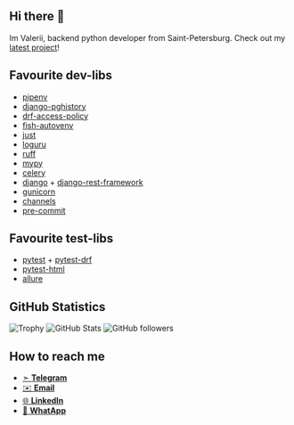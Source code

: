 ## Hi there 👋

Im Valerii, backend python developer from Saint-Petersburg. Check out my [latest project](https://github.com/HappyCthulhu/ext_load)!

## Favourite dev-libs
* [pipenv](https://github.com/pypa/pipenv/)
* [django-pghistory](https://github.com/AmbitionEng/django-pghistory)
* [drf-access-policy](https://rsinger86.github.io/drf-access-policy/)
* [fish-autovenv](https://github.com/aohorodnyk/fish-autovenv)
* [just](https://github.com/casey/just)
* [loguru](https://github.com/Delgan/loguru)
* [ruff](https://github.com/erickgnavar/flymake-ruff/)
* [mypy](https://github.com/python/mypy)
* [celery](https://github.com/celery/celery)
* [django](https://pypi.org/project/Django/) + [django-rest-framework](https://pypi.org/project/Django/)
* [gunicorn](https://github.com/benoitc/gunicorn)
* [channels](https://github.com/benoitc/gunicorn)
* [pre-commit](https://github.com/pre-commit/pre-commit)


## Favourite test-libs
* [pytest](https://github.com/pytest-dev/pytest) + [pytest-drf](https://github.com/theY4Kman/pytest-drf)
* [pytest-html](https://pypi.org/project/pytest-html/)
* [allure](https://github.com/allure-framework)


## GitHub Statistics

![Trophy](https://github-profile-trophy.vercel.app/?username=happycthulhu&theme=darkhub)
![GitHub Stats](https://github-readme-stats.vercel.app/api?username=happycthulhu&show_icons=true&theme=dark&count_private=true)
![GitHub followers](https://img.shields.io/github/followers/happycthulhu?style=social)

## How to reach me
* [➣ **Telegram**](t.me/@ScienceCool)
* [✉️ **Email**](mailto:valeriyg@gmail.com)
* [🌐 **LinkedIn**](https://www.linkedin.com/in/valeriy-gazarov-83185b129/)
* [💬 **WhatApp**](https://wa.me/qr/PO27LO4GNYWAD1)
